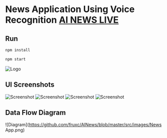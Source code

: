 # News Application Using Voice Recognition [AI NEWS LIVE](https://news-ai.netlify.com)

## Run

```bash
npm install

npm start
```

![Logo](https://github.com/fruxc/AINews/blob/master/src/images/logo.png)

## UI Screenshots

![Screenshot](https://github.com/fruxc/AINews/blob/master/src/images/U1.png)
![Screenshot](https://github.com/fruxc/AINews/blob/master/src/images/U2.png)
![Screenshot](https://github.com/fruxc/AINews/blob/master/src/images/U3.png)
![Screenshot](https://github.com/fruxc/AINews/blob/master/src/images/U4.png)

## Data Flow Diagram

![Diagram](https://github.com/fruxc/AINews/blob/master/src/images/News App.png)